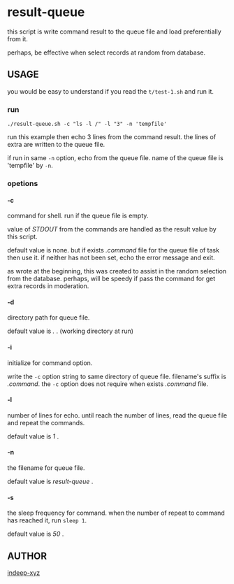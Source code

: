 result-queue
====

this script is write command result to the queue file and load preferentially from it.

perhaps, be effective when select records at random from database.

## USAGE

you would be easy to understand if you read the `t/test-1.sh` and run it.

### run

```
./result-queue.sh -c "ls -l /" -l "3" -n 'tempfile'
```

run this example then echo 3 lines from the command result. the lines of extra are written to the queue file.

if run in same `-n` option, echo from the queue file. name of the queue file is 'tempfile'  by `-n`.

### opetions

#### -c

command for shell. run if the queue file is empty.

value of _STDOUT_ from the commands are handled as the result value by this script.

default value is none. but if exists _.command_ file for the queue file of task then use it. if neither has not been set, echo the error message and exit.

as wrote at the beginning, this was created to assist in the random selection from the database. perhaps, will be speedy if pass the command for get extra records in moderation.

#### -d

directory path for queue file.

default value is _._ . (working directory at run)

#### -i

initialize for command option.

write the `-c` option string to same directory of queue file. filename's suffix is _.command_. the `-c` option does not require when exists _.command_ file.

#### -l

number of lines for echo.  until reach the number of lines, read the queue file and repeat the commands.

default value is _1_ .

#### -n

the filename for queue file.

default value is _result-queue_ .

#### -s

the sleep frequency for command. when the number of repeat to command has reached it, run `sleep 1`.

default value is _50_ .

## AUTHOR

[indeep-xyz](http://indeep.xyz/)

